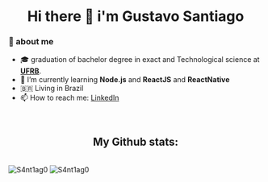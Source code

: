<h1 align="center"> Hi there 👋 i'm Gustavo Santiago </h1>

### 🤵 about me
- :mortar_board: graduation of bachelor degree in exact and Technological science at <a href="https://ufrb.edu.br/portal/"><b>UFRB</b></a>.
- 🌱 I’m currently learning <b>Node.js</b> and <b>ReactJS</b> and <b>ReactNative</b>
- 🇧🇷 Living in Brazil
- 📫 How to reach me: [LinkedIn](https://www.linkedin.com/in/gustavo-santiago-82b80b162/?locale=en_US)
<br>
<h2 align="center">My Github stats:</h2>
<br>
<div style="display:flex, justify-content:space-between">

<img src="https://github-readme-stats.vercel.app/api?username=S4nt1ag0&show_icons=true&locale=en&count_private=true&theme=tokyonight" alt="S4nt1ag0" />

<img src="https://github-readme-stats.vercel.app/api/top-langs?username=S4nt1ag0&show_icons=true&locale=en&count_private=true&theme=tokyonight" alt="S4nt1ag0" />

</div>